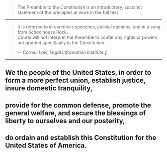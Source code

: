 > The Preamble to the Constitution is an introductory, succinct statement of the principles at work in the full text.   
___
> It is referred to in countless speeches, judicial opinions, and in a song from Schoolhouse Rock.  
> Courts will not interpret the Preamble to confer any rights or powers not granted specifically in the Constitution. 

>  -- <cite>Cornell Law, Legal  Information Institute [1]</cite>

[1]:https://www.law.cornell.edu/constitution/preamble
___

## We the people of the United States, in order to form a more perfect union, establish justice, insure domestic tranquility, 
## provide for the common defense, promote the general welfare, and secure the blessings of liberty to ourselves and our posterity, 
## do ordain and establish this Constitution for the United States of America.
